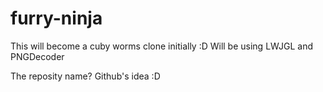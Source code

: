 furry-ninja
===========

This will become a cuby worms clone initially :D
Will be using LWJGL and PNGDecoder

The reposity name? Github's idea :D
